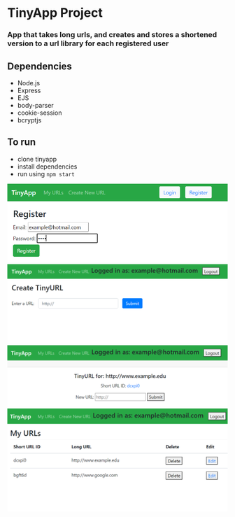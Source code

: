 # TinyApp Project
### App that takes long urls, and creates and stores a shortened version to a url library for each registered user
## Dependencies
* Node.js
* Express
* EJS
* body-parser
* cookie-session
* bcryptjs

## To run
* clone tinyapp
* install dependencies
* run using `npm start`

![Register New Users](https://github.com/nahcg/tinyapp/blob/master/images/Register.png)
![Create Urls](https://github.com/nahcg/tinyapp/blob/master/images/Create.png)
![Edit Urls](https://github.com/nahcg/tinyapp/blob/master/images/Edit.png)
![Url Library](https://github.com/nahcg/tinyapp/blob/master/images/Urls.png)
